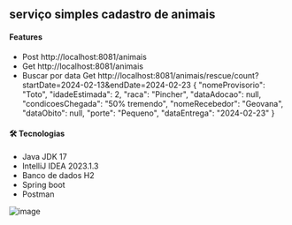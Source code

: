 ## serviço simples cadastro de animais
 
#### Features
- Post http://localhost:8081/animais
- Get http://localhost:8081/animais
- Buscar por data Get http://localhost:8081/animais/rescue/count?startDate=2024-02-13&endDate=2024-02-23
{
    "nomeProvisorio": "Toto",
    "idadeEstimada": 2,
    "raca": "Pincher",
    "dataAdocao": null,
    "condicoesChegada": "50% tremendo",
    "nomeRecebedor": "Geovana",
    "dataObito": null,
    "porte": "Pequeno",
    "dataEntrega": "2024-02-23"
}

####  🛠 Tecnologias
- Java JDK 17
- IntelliJ IDEA 2023.1.3
- Banco de dados H2
- Spring boot
- Postman
   

![image](https://github.com/menezesledilson/projetoCadastroAnimais/assets/96630034/117eaff5-1a8c-4607-8258-14bcb50434bc)

